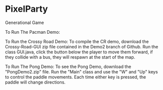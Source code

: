 # PixelParty
Generational Game


To Run The Pacman Demo:


To Run the Crossy Road Demo:
To compile the CR demo, download the Crossy-Road-GUI zip file contained in the Demo2 branch of Github. 
Run the class GUI.java, click the button below the player to move them forward, if they collide with a bus,
they will respawn at the start of the map.


To Run The Pong Demo:
To see the Pong Demo, download the "PongDemo2.zip" file. Run the "Main" class and use the "W" and "Up" keys to 
control the paddle movements. Each time either key is pressed, the paddle will change directions.
